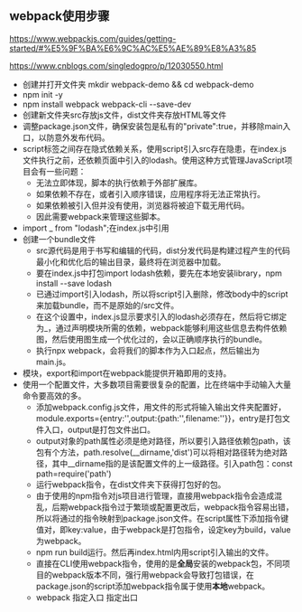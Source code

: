 webpack使用步骤
---
https://www.webpackjs.com/guides/getting-started/#%E5%9F%BA%E6%9C%AC%E5%AE%89%E8%A3%85

https://www.cnblogs.com/singledogpro/p/12030550.html


- 创建并打开文件夹 mkdir webpack-demo && cd webpack-demo
- npm init -y
- npm install webpack webpack-cli --save-dev
- 创建新文件夹src存放js文件，dist文件夹存放HTML等文件
- 调整package.json文件，确保安装包是私有的"private":true，并移除main入口，以防意外发布代码。
- script标签之间存在隐式依赖关系，使用script引入src存在隐患，在index.js文件执行之前，还依赖页面中引入的lodash。使用这种方式管理JavaScript项目会有一些问题：
	- 无法立即体现，脚本的执行依赖于外部扩展库。
	- 如果依赖不存在，或者引入顺序错误，应用程序将无法正常执行。
	- 如果依赖被引入但并没有使用，浏览器将被迫下载无用代码。
	- 因此需要webpack来管理这些脚本。
- import _ from "lodash";在index.js中引用
- 创建一个bundle文件
	- src源代码是用于书写和编辑的代码，dist分发代码是构建过程产生的代码最小化和优化后的输出目录，最终将在浏览器中加载。
	- 要在index.js中打包import lodash依赖，要先在本地安装library，npm install --save lodash
	- 已通过import引入lodash，所以将script引入删除，修改body中的script来加载bundle，而不是原始的/src文件。
	- 在这个设置中，index.js显示要求引入的lodash必须存在，然后将它绑定为_，通过声明模块所需的依赖，webpack能够利用这些信息去构件依赖图，然后使用图生成一个优化过的，会以正确顺序执行的bundle。
	- 执行npx webpack，会将我们的脚本作为入口起点，然后输出为main.js。
- 模块，export和import在webpack能提供开箱即用的支持。
- 使用一个配置文件，大多数项目需要很复杂的配置，比在终端中手动输入大量命令要高效的多。
	- 添加webpack.config.js文件，用文件的形式将输入输出文件夹配置好，module.exports={entry:'',output:{path:'',filename:''}}，entry是打包文件入口，output是打包文件出口。
	- output对象的path属性必须是绝对路径，所以要引入路径依赖包path，该包有个方法，path.resolve(__dirname,'dist')可以将相对路径转为绝对路径，其中__dirname指的是该配置文件的上一级路径。引入path包：const path=require('path')
	- 运行webpack指令，在dist文件夹下获得打包好的包。
	- 由于使用的npm指令对js项目进行管理，直接用webpack指令会造成混乱，后期webpack指令过于繁琐或配置更改后，webpack指令容易出错，所以将通过的指令映射到package.json文件。在script属性下添加指令键值对，即key:value，由于webpack是打包指令，设定key为build，value为webpack。
	- npm run build运行。然后再index.html内用script引入输出的文件。
	- 直接在CLI使用webpack指令，使用的是**全局**安装的webpack包，不同项目的webpack版本不同，强行用webpack会导致打包错误，在package.json的script添加webpack指令属于使用**本地**webpack。
	- webpack 指定入口 指定出口